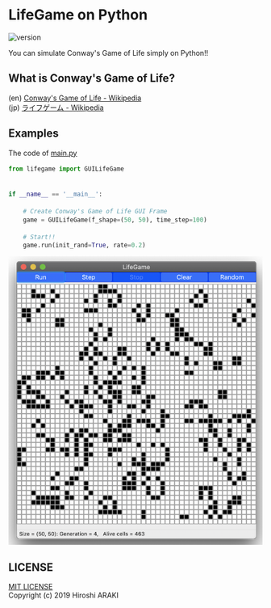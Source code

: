 # LifeGame on Python

![version](https://img.shields.io/badge/version-0.1.0-lightgray.svg?style=flat) 
   
You can simulate Conway's Game of Life simply on Python!!  

## What is Conway's Game of Life?
  
(en) [Conway's Game of Life - Wikipedia](https://en.wikipedia.org/wiki/Conway%27s_Game_of_Life)  
(jp) [ライフゲーム - Wikipedia](https://ja.wikipedia.org/wiki/ライフゲーム)  


## Examples
The code of [main.py](main.py)
```python
from lifegame import GUILifeGame


if __name__ == '__main__':

    # Create Conway's Game of Life GUI Frame
    game = GUILifeGame(f_shape=(50, 50), time_step=100)

    # Start!!
    game.run(init_rand=True, rate=0.2)
```
![example-1](examples/img1.png)

## LICENSE
[MIT LICENSE](LICENSE.txt)  
Copyright (c) 2019 Hiroshi ARAKI